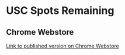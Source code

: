 # USC Spots Remaining

## Chrome Webstore

[Link to published version on Chrome Webstore](https://chrome.google.com/webstore/detail/usc-schedule-helper/gchplemiinhmilinflepfpmjhmbfnlhk)
